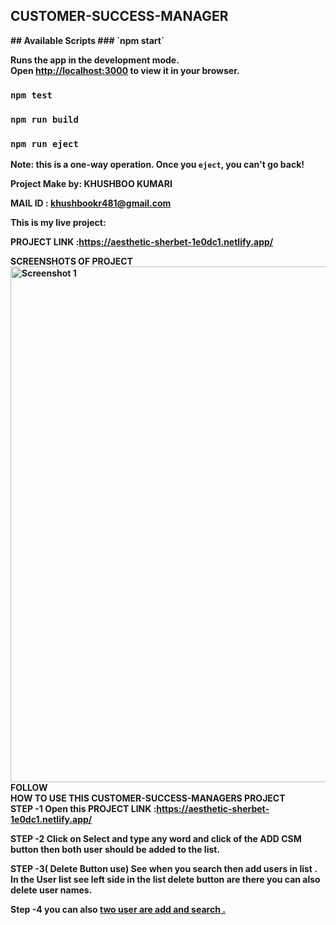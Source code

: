 <h2><b>CUSTOMER-SUCCESS-MANAGER<b></h2>
## Available Scripts
### `npm start`

Runs the app in the development mode.\
Open [http://localhost:3000](http://localhost:3000) to view it in your browser.
### `npm test`
### `npm run build`

### `npm run eject`

**Note: this is a one-way operation. Once you `eject`, you can't go back!**

Project Make by: KHUSHBOO KUMARI

MAIL ID : khushbookr481@gmail.com

This is my live project:

PROJECT LINK :https://aesthetic-sherbet-1e0dc1.netlify.app/

SCREENSHOTS OF PROJECT
<img width="825" alt="Screenshot 1" src="https://user-images.githubusercontent.com/63450932/169579532-36ebc93c-ba96-4bb3-8eb7-454c7b6ce9e8.png">
<br>
  FOLLOW
  <br>
  <b>HOW TO USE THIS CUSTOMER-SUCCESS-MANAGERS PROJECT </b>
<br>
STEP -1 Open this PROJECT LINK :https://aesthetic-sherbet-1e0dc1.netlify.app/
  
STEP -2 Click on Select and type any word  and click of the ADD CSM button then both user should be added to the list.
  
STEP -3( Delete Button use) See when you search then add users in list . In the User list see left side in the list delete button are there you can also delete user names.
  
Step -4 you can also <u>two user are add and search<u> . 







